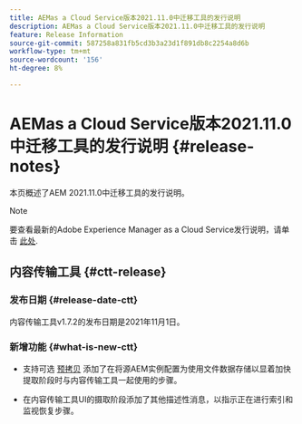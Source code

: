 ```yaml
---
title: AEMas a Cloud Service版本2021.11.0中迁移工具的发行说明
description: AEMas a Cloud Service版本2021.11.0中迁移工具的发行说明
feature: Release Information
source-git-commit: 587258a831fb5cd3b3a23d1f891db8c2254a8d6b
workflow-type: tm+mt
source-wordcount: '156'
ht-degree: 8%

---
```



# AEMas a Cloud Service版本2021.11.0中迁移工具的发行说明 {#release-notes}

本页概述了AEM 2021.11.0中迁移工具的发行说明。

>[!NOTE]
>要查看最新的Adobe Experience Manager as a Cloud Service发行说明，请单击 [此处](https://experienceleague.adobe.com/docs/experience-manager-cloud-service/release-notes/release-notes/release-notes-current.html?lang=zh-Hans).

## 内容传输工具 {#ctt-release}

### 发布日期 {#release-date-ctt}

内容传输工具v1.7.2的发布日期是2021年11月1日。

### 新增功能 {#what-is-new-ctt}

* 支持可选 [预拷贝](https://experienceleague.adobe.com/docs/experience-manager-cloud-service/moving/cloud-migration/content-transfer-tool/handling-large-content-repositories.html?lang=en) 添加了在将源AEM实例配置为使用文件数据存储以显着加快提取阶段时与内容传输工具一起使用的步骤。

* 在内容传输工具UI的摄取阶段添加了其他描述性消息，以指示正在进行索引和监视恢复步骤。